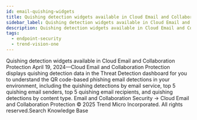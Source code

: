 ```yaml
---
id: email-quishing-widgets
title: Quishing detection widgets available in Cloud Email and Collaboration Protection
sidebar_label: Quishing detection widgets available in Cloud Email and Collaboration Protection
description: Quishing detection widgets available in Cloud Email and Collaboration Protection
tags:
  - endpoint-security
  - trend-vision-one
---
```


 Quishing detection widgets available in Cloud Email and Collaboration Protection April 19, 2024—Cloud Email and Collaboration Protection displays quishing detection data in the Threat Detection dashboard for you to understand the QR code-based phishing email detections in your environment, including the quishing detections by email service, top 5 quishing email senders, top 5 quishing email recipients, and quishing detections by content type. Email and Collaboration Security → Cloud Email and Collaboration Protection © 2025 Trend Micro Incorporated. All rights reserved.Search Knowledge Base